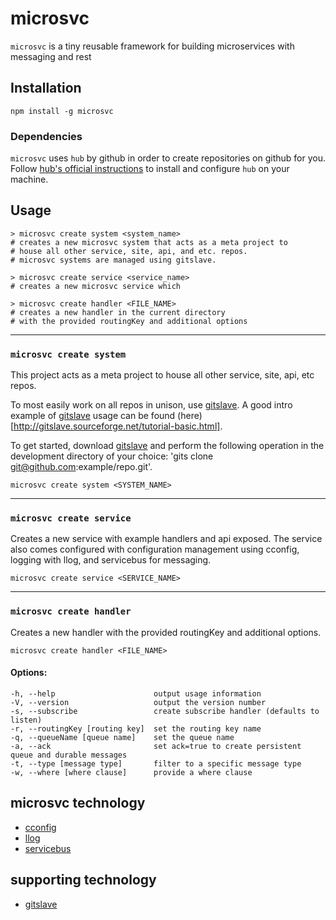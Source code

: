 # microsvc

```microsvc``` is a tiny reusable framework for building microservices with messaging and rest

## Installation

```
npm install -g microsvc
```

### Dependencies

```microsvc``` uses ```hub``` by github in order to create repositories on github for you. Follow [hub's official instructions](https://hub.github.com/) to install and configure ```hub``` on your machine.

## Usage

```
> microsvc create system <system_name>
# creates a new microsvc system that acts as a meta project to
# house all other service, site, api, and etc. repos.
# microsvc systems are managed using gitslave.

> microsvc create service <service_name>
# creates a new microsvc service which

> microsvc create handler <FILE_NAME>
# creates a new handler in the current directory
# with the provided routingKey and additional options
```

---

### ```microsvc create system```

This project acts as a meta project to house all other service, site, api, etc repos.

To most easily work on all repos in unison, use [gitslave](http://gitslave.sourceforge.net/). A good intro example of [gitslave](http://gitslave.sourceforge.net/) usage can be found (here)[http://gitslave.sourceforge.net/tutorial-basic.html].

To get started, download [gitslave](http://gitslave.sourceforge.net/) and perform the following operation in the development directory of your choice: 'gits clone git@github.com:example/repo.git'.

```
microsvc create system <SYSTEM_NAME>
```

---

### ```microsvc create service```

Creates a new service with example handlers and api exposed. The service also comes configured with configuration management using cconfig, logging with llog, and servicebus for messaging.

```
microsvc create service <SERVICE_NAME>
```

---

### ```microsvc create handler```

Creates a new handler with the provided routingKey and additional options.

```
microsvc create handler <FILE_NAME>
```

#### Options:

```
-h, --help                      output usage information
-V, --version                   output the version number
-s, --subscribe                 create subscribe handler (defaults to listen)
-r, --routingKey [routing key]  set the routing key name
-q, --queueName [queue name]    set the queue name
-a, --ack                       set ack=true to create persistent queue and durable messages
-t, --type [message type]       filter to a specific message type
-w, --where [where clause]      provide a where clause
```

## microsvc technology

* [cconfig](https://github.com/mateodelnorte/cconfig)
* [llog](https://github.com/mateodelnorte/llog)
* [servicebus](https://github.com/mateodelnorte/servicebus)

## supporting technology

* [gitslave](http://gitslave.sourceforge.net/)
